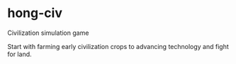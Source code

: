 # hong-civ


Civilization simulation game

Start with farming early civilization crops to advancing technology and fight for land.
